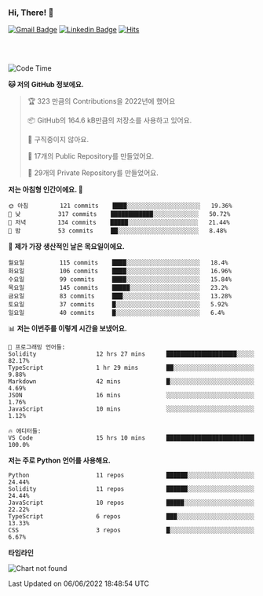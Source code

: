 ### Hi, There! 👋


[![Gmail Badge](https://img.shields.io/badge/-725psh@gmail.com-c14438?style=flat&logo=Gmail&logoColor=white&link=mailto:725psh@gmail.com)](mailto:725psh@gmail.com) 
[![Linkedin Badge](https://img.shields.io/badge/-soohanpark-0072b1?style=flat&logo=Linkedin&logoColor=white&link=https://www.linkedin.com/in/soohanpark/)](https://www.linkedin.com/in/soohanpark/) 
[![Hits](https://hits.seeyoufarm.com/api/count/incr/badge.svg?url=https%3A%2F%2Fgithub.com%2FSoohan-Park&count_bg=%23000000&title_bg=%23828282&icon=gradle.svg&icon_color=%23FFFFFF&title=Visited&edge_flat=false)](https://hits.seeyoufarm.com)  

<br />
<br />

<!--START_SECTION:waka-->
![Code Time](http://img.shields.io/badge/Code%20Time-39%20hrs%2014%20mins-blue)

**🐱 저의 GitHub 정보에요.** 

> 🏆 323 만큼의 Contributions을 2022년에 했어요
 > 
> 📦 GitHub의 164.6 kB만큼의 저장소를 사용하고 있어요. 
 > 
> 🚫 구직중이지 않아요.
 > 
> 📜 17개의 Public Repository를 만들었어요. 
 > 
> 🔑 29개의 Private Repository를 만들었어요.  
 > 
**저는 아침형 인간이에요. 🐤** 

```text
🌞 아침         121 commits    ████░░░░░░░░░░░░░░░░░░░░░   19.36% 
🌆 낮　         317 commits    ████████████░░░░░░░░░░░░░   50.72% 
🌃 저녁         134 commits    █████░░░░░░░░░░░░░░░░░░░░   21.44% 
🌙 밤　         53 commits     ██░░░░░░░░░░░░░░░░░░░░░░░   8.48%

```
📅 **제가 가장 생산적인 날은 목요일이에요.** 

```text
월요일          115 commits    ████░░░░░░░░░░░░░░░░░░░░░   18.4% 
화요일          106 commits    ████░░░░░░░░░░░░░░░░░░░░░   16.96% 
수요일          99 commits     ████░░░░░░░░░░░░░░░░░░░░░   15.84% 
목요일          145 commits    █████░░░░░░░░░░░░░░░░░░░░   23.2% 
금요일          83 commits     ███░░░░░░░░░░░░░░░░░░░░░░   13.28% 
토요일          37 commits     █░░░░░░░░░░░░░░░░░░░░░░░░   5.92% 
일요일          40 commits     █░░░░░░░░░░░░░░░░░░░░░░░░   6.4%

```


📊 **저는 이번주를 이렇게 시간을 보냈어요.** 

```text
💬 프로그래밍 언어들: 
Solidity                 12 hrs 27 mins      ████████████████████░░░░░   82.17% 
TypeScript               1 hr 29 mins        ██░░░░░░░░░░░░░░░░░░░░░░░   9.88% 
Markdown                 42 mins             █░░░░░░░░░░░░░░░░░░░░░░░░   4.69% 
JSON                     16 mins             ░░░░░░░░░░░░░░░░░░░░░░░░░   1.76% 
JavaScript               10 mins             ░░░░░░░░░░░░░░░░░░░░░░░░░   1.12%

🔥 에디터들: 
VS Code                  15 hrs 10 mins      █████████████████████████   100.0%

```

**저는 주로 Python 언어를 사용해요.** 

```text
Python                   11 repos            ██████░░░░░░░░░░░░░░░░░░░   24.44% 
Solidity                 11 repos            ██████░░░░░░░░░░░░░░░░░░░   24.44% 
JavaScript               10 repos            █████░░░░░░░░░░░░░░░░░░░░   22.22% 
TypeScript               6 repos             ███░░░░░░░░░░░░░░░░░░░░░░   13.33% 
CSS                      3 repos             █░░░░░░░░░░░░░░░░░░░░░░░░   6.67%

```


**타임라인**

![Chart not found](https://raw.githubusercontent.com/Soohan-Park/Soohan-Park/master/charts/bar_graph.png) 


 Last Updated on 06/06/2022 18:48:54 UTC
<!--END_SECTION:waka-->
